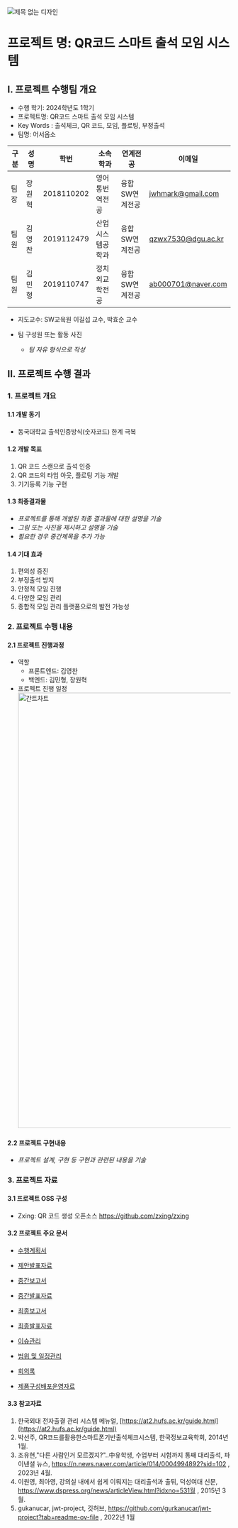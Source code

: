![제목 없는 디자인](https://github.com/CSID-DGU/2024-1-OSSProj-WelcomeOPSO-06/assets/144206885/d1310641-d07c-41ef-b017-1003dc670260)
# 프로젝트 명: QR코드 스마트 출석 모임 시스템 

## I. 프로젝트 수행팀 개요

* 수행 학기:  2024학년도 1학기
* 프로젝트명:  QR코드 스마트 출석 모임 시스템 
* Key Words :  출석체크, QR 코드, 모임, 플로팅, 부정출석
* 팀명: 어서옵소    

| 구분 | 성명   | 학번       | 소속학과         | 연계전공       | 이메일             |
| ---- | ------ | ---------- | ---------------- | -------------- | ------------------ |
| 팀장 | 장원혁 | 2018110202 | 영어통번역전공   | 융합SW연계전공 | jwhmark@gmail.com  |
| 팀원 | 김영찬 | 2019112479 | 산업시스템공학과 | 융합SW연계전공 | qzwx7530@dgu.ac.kr |
| 팀원 | 김민형 | 2019110747 | 정치외교학전공   | 융합SW연계전공 | ab000701@naver.com |              

* 지도교수:  SW교육원 이길섭 교수, 박효순 교수   

* 팀 구성원 또는 활동 사진  
    * *팀 자유 형식으로 작성*  

## II. 프로젝트 수행 결과  

### 1. 프로젝트 개요  

#### 1.1 개발 동기  

- 동국대학교 출석인증방식(숫자코드) 한계 극복


#### 1.2 개발 목표  

1) QR 코드 스캔으로 출석 인증
2) QR 코드의 타임 아웃, 플로팅 기능 개발
3) 기기등록 기능 구현


#### 1.3 최종결과물  

- *프로젝트를 통해 개발된 최종 결과물에 대한 설명을 기술*  
- *그림 또는 사진을 제시하고 설명을 기술*  
- *필요한 경우 중간제목을 추가 가능*  

#### 1.4 기대 효과  

1. 편의성 증진
2. 부정출석 방지
3. 안정적 모임 진행
4. 다양한 모임 관리
5. 종합적 모임 관리 플랫폼으로의 발전 가능성

### 2. 프로젝트 수행 내용  

#### 2.1 프로젝트 진행과정 

- 역할
  - 프론트엔드: 김영찬
  - 백엔드: 김민형, 장원혁
- 프로젝트 진행 일정
  <img width="981" alt="간트차트" src="https://github.com/CSID-DGU/2024-1-OSSProj-WelcomeOPSO-06/assets/144206885/a2b3383e-6576-4483-bcc7-7403846b467b">

#### 2.2 프로젝트 구현내용  

- *프로젝트 설계, 구현 등 구현과 관련된 내용을 기술*  

### 3. 프로젝트 자료  

#### 3.1 프로젝트 OSS 구성  

- Zxing: QR 코드 생성 오픈소스
  https://github.com/zxing/zxing

#### 3.2 프로젝트 주요 문서 
- [수행계획서](https://github.com/CSID-DGU/2024-1-OSSProj-WelcomeOPSO-06/blob/main/Docs/1_1_OSSProj_06_%EC%96%B4%EC%84%9C%EC%98%B5%EC%86%8C_%EC%88%98%ED%96%89%EA%B3%84%ED%9A%8D%EC%84%9C.md)

- [제안발표자료](https://github.com/CSID-DGU/2024-1-OSSProj-WelcomeOPSO-06/blob/main/Docs/1_2_OSSProj_%ED%8C%80%EB%B2%88%ED%98%B8_%ED%8C%80%EB%AA%85_%EC%88%98%ED%96%89%EA%B3%84%ED%9A%8D%EB%B0%9C%ED%91%9C%EC%9E%90%EB%A3%8C.ppt)

- [중간보고서](https://github.com/CSID-DGU/2024-1-OSSProj-WelcomeOPSO-06/blob/main/Docs/2_1_OSSProj_06_%EC%96%B4%EC%84%9C%EC%98%B5%EC%86%8C_%EC%A4%91%EA%B0%84%EB%B3%B4%EA%B3%A0%EC%84%9C_.md)

- [중간발표자료](https://github.com/CSID-DGU/2024-1-OSSProj-WelcomeOPSO-06/blob/main/Docs/2_2_OSSProj_06_%EC%96%B4%EC%84%9C%EC%98%B5%EC%86%8C_%EC%A4%91%EA%B0%84%EB%B0%9C%ED%91%9C%EC%9E%90%EB%A3%8C_.ppt)

- [최종보고서](https://github.com/CSID-DGU/2024-1-OSSProj-WelcomeOPSO-06/blob/main/Docs/3_1_OSSProj_06_%EC%96%B4%EC%84%9C%EC%98%B5%EC%86%8C_%EC%B5%9C%EC%A2%85%EB%B3%B4%EA%B3%A0%EC%84%9C_.md)

- [최종발표자료](https://github.com/CSID-DGU/2024-1-OSSProj-WelcomeOPSO-06/blob/main/Docs/3_2_OSSProj_06_%EC%96%B4%EC%84%9C%EC%98%B5%EC%86%8C_%EC%B5%9C%EC%A2%85%EB%B0%9C%ED%91%9C%EC%9E%90%EB%A3%8C_.ppt)

- [이슈관리](https://github.com/CSID-DGU/2024-1-OSSProj-WelcomeOPSO-06/issues)

- [범위 및 일정관리](https://github.com/CSID-DGU/2024-1-OSSProj-WelcomeOPSO-06/blob/main/Docs/4_1_OSSProj_06_%EC%96%B4%EC%84%9C%EC%98%B5%EC%86%8C_%EB%B2%94%EC%9C%84_%EC%9D%BC%EC%A0%95_%EC%9D%B4%EC%8A%88%EA%B4%80%EB%A6%AC.md)

- [회의록](https://github.com/CSID-DGU/2024-1-OSSProj-WelcomeOPSO-06/blob/main/Docs/4_2_OSSProj_06_%EC%96%B4%EC%84%9C%EC%98%B5%EC%86%8C_%ED%9A%8C%EC%9D%98%EB%A1%9D.md)

- [제품구성배포운영자료](https://github.com/CSID-DGU/2024-1-OSSProj-WelcomeOPSO-06/blob/main/Docs/4_3_OSSProj_06_%EC%96%B4%EC%84%9C%EC%98%B5%EC%86%8C_%EC%A0%9C%ED%92%88%EA%B5%AC%EC%84%B1%EB%B0%B0%ED%8F%AC%EC%9A%B4%EC%98%81%EC%9E%90%EB%A3%8C.md)

#### 3.3 참고자료  

1. 한국외대 전자출결 관리 시스템 메뉴얼, [https://at2.hufs.ac.kr/guide.html](https://at2.hufs.ac.kr/guide.html)
2. 박선주, QR코드를활용한스마트폰기반출석체크시스템, 한국정보교육학회, 2014년 1월.
3. 조유현,"다른 사람인거 모르겠지?"..中유학생, 수업부터 시험까지 통째 대리출석, 파이낸셜 뉴스, https://n.news.naver.com/article/014/0004994892?sid=102 , 2023년 4월.
4. 이원영, 최아영, 강의실 내에서 쉽게 이뤄지는 대리출석과 출튀, 덕성여대 신문, https://www.dspress.org/news/articleView.html?idxno=531월 , 2015년 3월. 
5. gukanucar, jwt-project, 깃허브, https://github.com/gurkanucar/jwt-project?tab=readme-ov-file , 2022년 1월
